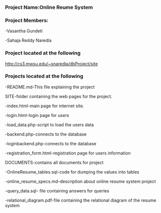 ### Project Name:Online Reume System


### Project Members:

-Vasantha Gundeti

-Sahaja Reddy Naredla

### Project located at the following

http://cs3.mwsu.edu/~snaredla/dbProject/site

### Projects located at the following


-README.md-This file explaining the project


 SITE-folder containing the web pages for the project.

-index.html-main page for internet site.

-login.html-login page for users

-load_data.php-script to load the users data 

-backend.php-connects to the database 

-loginbackend.php-connects to the database

-registration_form.html-registration page for users information

 DOCUMENTS-contains all documents for project

-OnlineResume_tables.sql-code for dumping the values into tables 

-online_resume_specs.md-description about online resume system project

-query_data.sql- file containing answers for queries

-relational_diagram.pdf-file containing the relational diagram of the resume system
